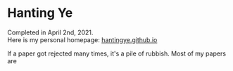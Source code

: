 # Hanting Ye

Completed in April 2nd, 2021.  
Here is my personal homepage: [hantingye.github.io](https://hantingye.github.io/)

If a paper got rejected many times, it's a pile of rubbish. Most of my papers are
